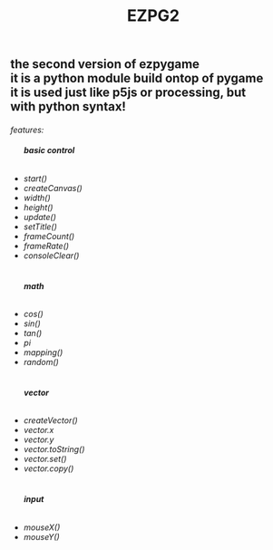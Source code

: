 <header>
    <h1>
        <b>EZPG2</b>
    </h1>
</header>
<h2>
    the second version of ezpygame<br>
    it is a python module build ontop of pygame<br>
    it is used just like p5js or processing, but<br>
    with python syntax!
</h2>
<h6>
    features:
    <ul>
        <h6><b>basic control</b></h6>
        <li><a>start()</a></li>
        <li><a>createCanvas()</a></li>
        <li><a>width()</a></li>
        <li><a>height()</a></li>
        <li><a>update()</a></li>
        <li><a>setTitle()</a></li>
        <li><a>frameCount()</a></li>
        <li><a>frameRate()</a></li>
        <li><a>consoleClear()</a></li>
        <br>
        <h6><b>math</b></h6>
        <li><a>cos()</a></li>
        <li><a>sin()</a></li>
        <li><a>tan()</a></li>
        <li><a>pi</a></li>
        <li><a>mapping()</a></li>
        <li><a>random()</a></li>
        <br>
        <h6><b>vector</b></h6>
        <li><a>createVector()</a></li>
        <li><a>vector.x</a></li>
        <li><a>vector.y</a></li>
        <li><a>vector.toString()</a></li>
        <li><a>vector.set()</a></li>
        <li><a>vector.copy()</a></li>
        <br>
        <h6><b>input</b></h6>
        <li><a>mouseX()</a></li>
        <li><a>mouseY()</a></li>
    </ul>
</h6>